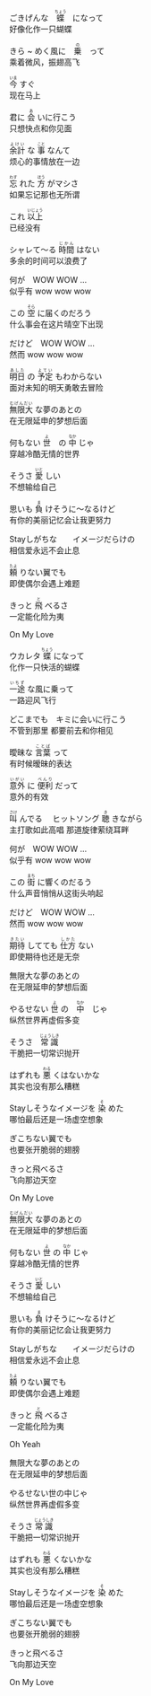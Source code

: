 ごきげんな　<ruby>蝶<rt>ちょう</rt></ruby>　になって  
好像化作一只蝴蝶

きら ~ めく風に　<ruby>乗<rt>の</rt></ruby>　って  
乘着微风，振翅高飞

<ruby>今<rt>いま</rt></ruby> すぐ  
现在马上

君に <ruby>会<rt>あ</rt></ruby> いに行こう  
只想快点和你见面

<ruby>余計<rt>よけい</rt></ruby> な <ruby>事<rt>こと</rt></ruby> なんて  
烦心的事情放在一边

<ruby>忘<rt>わす</rt></ruby> れた <ruby>方<rt>ほう</rt></ruby> がマシさ  
如果忘记那也无所谓

これ <ruby>以上<rt>いじょう</rt></ruby>  
已经没有

シャレて～る <ruby>時間<rt>じかん</rt></ruby> はない  
多余的时间可以浪费了

何が　WOW WOW ...  
似乎有 wow wow wow

この <ruby>空<rt>そら</rt></ruby> に届くのだろう  
什么事会在这片晴空下出现

だけど　WOW WOW ...  
然而 wow wow wow

<ruby>明日<rt>あした</rt></ruby> の <ruby>予定<rt>よてい</rt></ruby> もわからない  
面对未知的明天勇敢去冒险

<ruby>無限大<rt>むげんだい</rt></ruby> な夢のあとの  
在无限延申的梦想后面

何もない <ruby>世<rt>よ</rt></ruby>　の <ruby>中<rt>なか</rt></ruby> じゃ  
穿越冷酷无情的世界

そうさ <ruby>愛<rt>いと</rt></ruby> しい  
不想输给自己

思いも <ruby>負<rt>ま</rt></ruby> けそうに～なるけど  
有你的美丽记忆会让我更努力

Stayしがちな　　イメージだらけの  
相信爱永远不会止息

<ruby>頼<rt>たよ</rt></ruby> りない翼でも  
即使偶尔会遇上难题

きっと <ruby>飛<rt>と</rt></ruby> べるさ  
一定能化险为夷

On My Love

ウカレタ <ruby>蝶<rt>ちょう</rt></ruby> になって  
化作一只快活的蝴蝶

<ruby>一途<rt>いちず</rt></ruby> な風に乗って  
一路迎风飞行

どこまでも　キミに会いに行こう  
不管到那里 都要前去和你相见

曖昧な <ruby>言葉<rt>ことば</rt></ruby> って  
有时候暧昧的表达

<ruby>意外<rt>いがい</rt></ruby> に <ruby>便利<rt>べんり</rt></ruby> だって  
意外的有效

<ruby>叫<rt>さけ</rt></ruby> んでる　 ヒットソング <ruby>聴<rt>き</rt></ruby> きながら  
主打歌如此高唱 那道旋律萦绕耳畔

何が　WOW WOW ...  
似乎有 wow wow wow

この <ruby>街<rt>まち</rt></ruby> に響くのだるう  
什么声音悄悄从这街头响起

だけど　WOW WOW ...  
然而 wow wow wow

<ruby>期待<rt>きたい</rt></ruby> してても <ruby>仕方<rt>しかた</rt></ruby> ない  
即使期待也还是无奈

無限大な夢のあとの  
在无限延申的梦想后面

やるせない <ruby>世<rt>よ</rt></ruby> の　<ruby>中<rt>なか</rt></ruby>　じゃ  
纵然世界再虚假多变

そうさ　<ruby>常識<rt>じょうしき</rt></ruby>  
干脆把一切常识抛开

はずれも <ruby>悪<rt>わる</rt></ruby> くはないかな  
其实也没有那么糟糕

Stayしそうなイメージを <ruby>染<rt>そ</rt></ruby> めた  
哪怕最后还是一场虚空想象

ぎこちない翼でも  
也要张开脆弱的翅膀

きっと飛べるさ  
飞向那边天空

On My Love

<ruby>無限大<rt>むげんだい</rt></ruby> な夢のあとの  
在无限延申的梦想后面

何もない <ruby>世<rt>よ</rt></ruby> の <ruby>中<rt>なか</rt></ruby> じゃ  
穿越冷酷无情的世界

そうさ <ruby>愛<rt>いと</rt></ruby> しい  
不想输给自己

思いも <ruby>負<rt>ま</rt></ruby> けそうに～なるけど  
有你的美丽记忆会让我更努力

Stayしがちな　　イメージだらけの  
相信爱永远不会止息

<ruby>頼<rt>たよ</rt></ruby> りない翼でも  
即使偶尔会遇上难题

きっと <ruby>飛<rt>と</rt></ruby> べるさ  
一定能化险为夷

Oh Yeah

無限大な夢のあとの  
在无限延申的梦想后面

やるせない世の中じゃ  
纵然世界再虚假多变

そうさ <ruby>常識<rt>じょうしき</rt></ruby>  
干脆把一切常识抛开

はずれも <ruby>悪<rt>わる</rt></ruby> くないかな  
其实也没有那么糟糕

Stayしそうなイメージを <ruby>染<rt>そ</rt></ruby> めた  
哪怕最后还是一场虚空想象

ぎこちない翼でも  
也要张开脆弱的翅膀

きっと飛べるさ  
飞向那边天空

On My Love